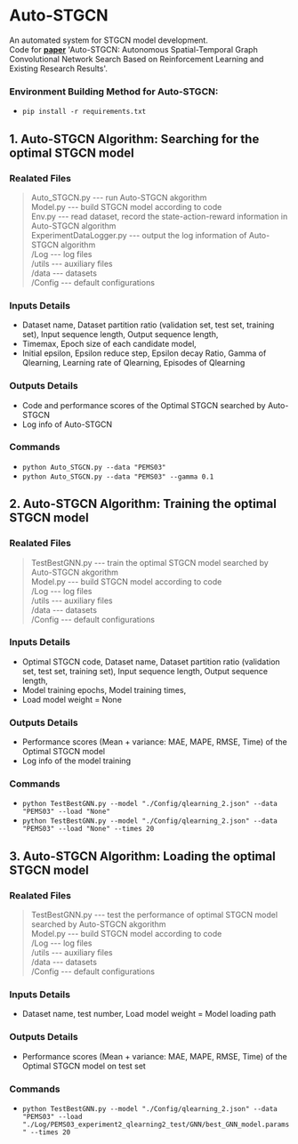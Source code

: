 # Auto-STGCN
An automated system for STGCN model development.<br>
Code for [**paper**](https://arxiv.org/pdf/2010.07474.pdf) 'Auto-STGCN: Autonomous Spatial-Temporal Graph Convolutional Network Search Based on Reinforcement Learning and Existing Research Results'.<br>

### Environment Building Method for Auto-STGCN:<br>
* `pip install -r requirements.txt`<br>

## 1. Auto-STGCN Algorithm: Searching for the optimal STGCN model
### Realated Files
>Auto_STGCN.py --- run Auto-STGCN akgorithm<br>
>Model.py --- build STGCN model according to code<br>
>Env.py --- read dataset, record the state-action-reward information in Auto-STGCN algorithm<br>
>ExperimentDataLogger.py --- output the log information of Auto-STGCN algorithm<br>
>/Log --- log files<br>
>/utils --- auxiliary files<br>
>/data --- datasets<br>
>/Config --- default configurations<br>

### Inputs Details
* Dataset name, Dataset partition ratio (validation set, test set, training set), Input sequence length, Output sequence length,<br>
* Timemax, Epoch size of each candidate model,<br>
* Initial epsilon, Epsilon reduce step, Epsilon decay Ratio, Gamma of Qlearning, Learning rate of Qlearning, Episodes of Qlearning<br>

### Outputs Details
* Code and performance scores of the Optimal STGCN searched by Auto-STGCN<br>
* Log info of Auto-STGCN<br>

### Commands
* `python Auto_STGCN.py --data "PEMS03"`<br>
* `python Auto_STGCN.py --data "PEMS03" --gamma 0.1`<br>

## 2. Auto-STGCN Algorithm: Training the optimal STGCN model
### Realated Files
>TestBestGNN.py --- train the optimal STGCN model searched by Auto-STGCN akgorithm<br>
>Model.py --- build STGCN model according to code<br>
>/Log --- log files<br>
>/utils --- auxiliary files<br>
>/data --- datasets<br>
>/Config --- default configurations<br>

### Inputs Details
* Optimal STGCN code, Dataset name, Dataset partition ratio (validation set, test set, training set), Input sequence length, Output sequence length,<br>
* Model training epochs, Model training times,<br>
* Load model weight = None<br>

### Outputs Details
* Performance scores (Mean + variance: MAE, MAPE, RMSE, Time) of the Optimal STGCN model<br>
* Log info of the model training<br>

### Commands
* `python TestBestGNN.py --model "./Config/qlearning_2.json" --data "PEMS03" --load "None"`<br>
* `python TestBestGNN.py --model "./Config/qlearning_2.json" --data "PEMS03" --load "None" --times 20`<br>

## 3. Auto-STGCN Algorithm: Loading the optimal STGCN model
### Realated Files
>TestBestGNN.py --- test the performance of optimal STGCN model searched by Auto-STGCN akgorithm<br>
>Model.py --- build STGCN model according to code<br>
>/Log --- log files<br>
>/utils --- auxiliary files<br>
>/data --- datasets<br>
>/Config --- default configurations<br>

### Inputs Details
* Dataset name, test number, Load model weight = Model loading path <br>

### Outputs Details
* Performance scores (Mean + variance: MAE, MAPE, RMSE, Time) of the Optimal STGCN model on test set<br>

### Commands
* `python TestBestGNN.py --model "./Config/qlearning_2.json" --data "PEMS03" --load "./Log/PEMS03_experiment2_qlearning2_test/GNN/best_GNN_model.params" --times 20`<br>
